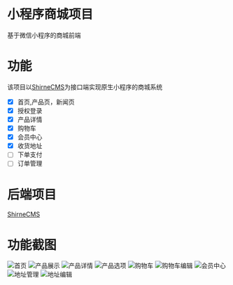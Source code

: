 # 小程序商城项目
基于微信小程序的商城前端

# 功能
该项目以[ShirneCMS](https://gitee.com/shirnecn/ShirneCMS)为接口端实现原生小程序的商城系统<br />

 - [x] 首页,产品页，新闻页
 - [x] 授权登录
 - [x] 产品详情
 - [x] 购物车
 - [x] 会员中心
 - [x] 收货地址
 - [ ] 下单支付
 - [ ] 订单管理

# 后端项目
[ShirneCMS](https://gitee.com/shirnecn/ShirneCMS)

# 功能截图
![首页](https://shirne.oss-cn-shenzhen.aliyuncs.com/website-mapp/shop-index.png "首页")
![产品展示](https://shirne.oss-cn-shenzhen.aliyuncs.com/website-mapp/shop-list.png "产品展示")
![产品详情](https://shirne.oss-cn-shenzhen.aliyuncs.com/website-mapp/shop-detail.png "产品详情")
![产品选项](https://shirne.oss-cn-shenzhen.aliyuncs.com/website-mapp/shop-option.png "产品选项")
![购物车](https://shirne.oss-cn-shenzhen.aliyuncs.com/website-mapp/shop-cart.png "购物车")
![购物车编辑](https://shirne.oss-cn-shenzhen.aliyuncs.com/website-mapp/shop-cart-2.png "购物车编辑")
![会员中心](https://shirne.oss-cn-shenzhen.aliyuncs.com/website-mapp/shop-member.png "会员中心")
![地址管理](https://shirne.oss-cn-shenzhen.aliyuncs.com/website-mapp/shop-address-list.png "地址管理")
![地址编辑](https://shirne.oss-cn-shenzhen.aliyuncs.com/website-mapp/shop-address.png "地址编辑")